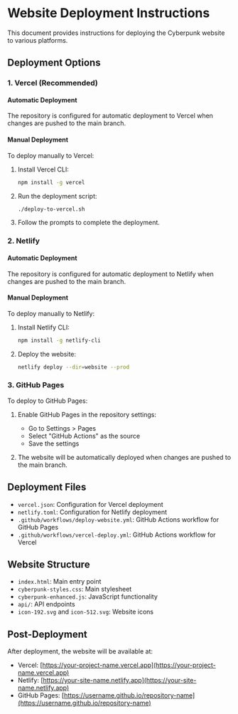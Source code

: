 # Website Deployment Instructions

This document provides instructions for deploying the Cyberpunk website to various platforms.

## Deployment Options

### 1. Vercel (Recommended)

#### Automatic Deployment
The repository is configured for automatic deployment to Vercel when changes are pushed to the main branch.

#### Manual Deployment
To deploy manually to Vercel:

1. Install Vercel CLI:
   ```bash
   npm install -g vercel
   ```

2. Run the deployment script:
   ```bash
   ./deploy-to-vercel.sh
   ```

3. Follow the prompts to complete the deployment.

### 2. Netlify

#### Automatic Deployment
The repository is configured for automatic deployment to Netlify when changes are pushed to the main branch.

#### Manual Deployment
To deploy manually to Netlify:

1. Install Netlify CLI:
   ```bash
   npm install -g netlify-cli
   ```

2. Deploy the website:
   ```bash
   netlify deploy --dir=website --prod
   ```

### 3. GitHub Pages

To deploy to GitHub Pages:

1. Enable GitHub Pages in the repository settings:
   - Go to Settings > Pages
   - Select "GitHub Actions" as the source
   - Save the settings

2. The website will be automatically deployed when changes are pushed to the main branch.

## Deployment Files

- `vercel.json`: Configuration for Vercel deployment
- `netlify.toml`: Configuration for Netlify deployment
- `.github/workflows/deploy-website.yml`: GitHub Actions workflow for GitHub Pages
- `.github/workflows/vercel-deploy.yml`: GitHub Actions workflow for Vercel

## Website Structure

- `index.html`: Main entry point
- `cyberpunk-styles.css`: Main stylesheet
- `cyberpunk-enhanced.js`: JavaScript functionality
- `api/`: API endpoints
- `icon-192.svg` and `icon-512.svg`: Website icons

## Post-Deployment

After deployment, the website will be available at:

- Vercel: [https://your-project-name.vercel.app](https://your-project-name.vercel.app)
- Netlify: [https://your-site-name.netlify.app](https://your-site-name.netlify.app)
- GitHub Pages: [https://username.github.io/repository-name](https://username.github.io/repository-name)